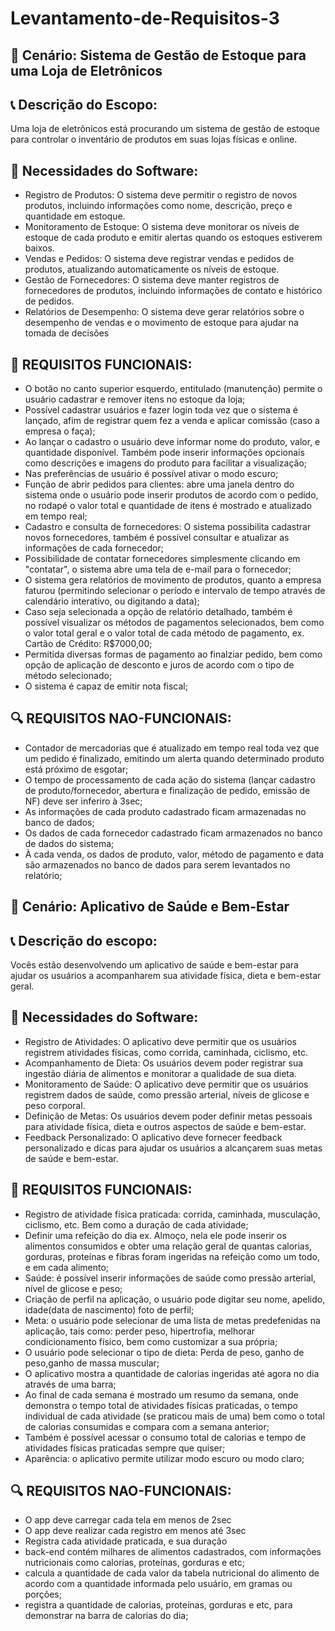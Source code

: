 # Levantamento-de-Requisitos-3

## :memo: Cenário: Sistema de Gestão de Estoque para uma Loja de Eletrônicos

## :telephone_receiver: Descrição do Escopo: 

Uma loja de eletrônicos está procurando um sistema de gestão de estoque para controlar o inventário de produtos em suas lojas físicas e online.

## :small_red_triangle: Necessidades do Software:
* Registro de Produtos: O sistema deve permitir o registro de novos produtos,
incluindo informações como nome, descrição, preço e quantidade em
estoque.
* Monitoramento de Estoque: O sistema deve monitorar os níveis de estoque
de cada produto e emitir alertas quando os estoques estiverem baixos.
* Vendas e Pedidos: O sistema deve registrar vendas e pedidos de produtos,
atualizando automaticamente os níveis de estoque.
* Gestão de Fornecedores: O sistema deve manter registros de fornecedores
de produtos, incluindo informações de contato e histórico de pedidos.
* Relatórios de Desempenho: O sistema deve gerar relatórios sobre o
desempenho de vendas e o movimento de estoque para ajudar na tomada
de decisões

## :milky_way: REQUISITOS FUNCIONAIS:
* O botão no canto superior esquerdo, entitulado (manutenção) permite o usuário cadastrar e remover itens no estoque da loja;
* Possível cadastrar usuários e fazer login toda vez que o sistema é lançado, afim de registrar quem fez a venda e aplicar comissão (caso a empresa o faça);
* Ao lançar o cadastro o usuário deve informar nome do produto, valor, e quantidade disponível. Também pode inserir informações opcionais como descrições e imagens do produto para facilitar a visualização;
* Nas preferências de usuário é possível ativar o modo escuro;
* Função de abrir pedidos para clientes: abre uma janela dentro do sistema onde o usuário pode inserir produtos de acordo com o pedido, no rodapé o valor total e quantidade de itens é mostrado e atualizado em tempo real;
* Cadastro e consulta de fornecedores: O sistema possibilita cadastrar novos fornecedores, também é possível consultar e atualizar as informações de cada fornecedor;
* Possibilidade de contatar fornecedores simplesmente clicando em "contatar", o sistema abre uma tela de e-mail para o fornecedor;
* O sistema gera relatórios de movimento de produtos, quanto a empresa faturou (permitindo selecionar o período e intervalo de tempo através de calendário interativo, ou digitando a data);
* Caso seja selecionada a opção de relatório detalhado, também é possível visualizar os métodos de pagamentos selecionados, bem como o valor total geral e o valor total de cada método de pagamento, ex. Cartão de Crédito: R$7000,00;
* Permitida diversas formas de pagamento ao finalziar pedido, bem como opção de aplicação de desconto e juros de acordo com o tipo de método selecionado;
* O sistema é capaz de emitir nota fiscal;


## :mag: REQUISITOS NAO-FUNCIONAIS: 
* Contador de mercadorias que é atualizado em tempo real toda vez que um pedido é finalizado, emitindo um alerta quando determinado produto está próximo de esgotar;
* O tempo de processamento de cada ação do sistema (lançar cadastro de produto/fornecedor, abertura e finalização de pedido, emissão de NF) deve ser inferiro à 3sec;
* As informações de cada produto cadastrado ficam armazenadas no banco de dados;
* Os dados de cada fornecedor cadastrado ficam armazenados no banco de dados do sistema;
* À cada venda, os dados de produto, valor, método de pagamento e data são armazenados no banco de dados para serem levantados no relatório;


## :memo: Cenário: Aplicativo de Saúde e Bem-Estar

## :telephone_receiver: Descrição do escopo: 
Vocês estão desenvolvendo um aplicativo de saúde e bem-estar para ajudar os usuários a acompanharem sua atividade física, dieta e bem-estar geral.

## :small_red_triangle: Necessidades do Software:
* Registro de Atividades: O aplicativo deve permitir que os usuários registrem
atividades físicas, como corrida, caminhada, ciclismo, etc.
* Acompanhamento de Dieta: Os usuários devem poder registrar sua
ingestão diária de alimentos e monitorar a qualidade de sua dieta.
* Monitoramento de Saúde: O aplicativo deve permitir que os usuários
registrem dados de saúde, como pressão arterial, níveis de glicose e peso
corporal.
* Definição de Metas: Os usuários devem poder definir metas pessoais para
atividade física, dieta e outros aspectos de saúde e bem-estar.
* Feedback Personalizado: O aplicativo deve fornecer feedback
personalizado e dicas para ajudar os usuários a alcançarem suas metas de
saúde e bem-estar.

## :milky_way: REQUISITOS FUNCIONAIS:
* Registro de atividade física praticada: corrida, caminhada, musculação, ciclismo, etc. Bem como a duração de cada atividade;
* Definir uma refeição do dia ex. Almoço, nela ele pode inserir os alimentos consumidos e obter uma relação geral de quantas calorias, gorduras, proteínas e fibras foram ingeridas na refeição como um todo, e em cada alimento;
* Saúde: é possível inserir informações de saúde como pressão arterial, nível de glicose e peso;
* Criação de perfil na aplicação, o usuário pode digitar seu nome, apelido, idade(data de nascimento) foto de perfil;
* Meta: o usuário pode selecionar de uma lista de metas predefenidas na aplicação, tais como: perder peso, hipertrofia, melhorar condicionamento físico, bem como customizar a sua própria;
* O usuário pode selecionar o tipo de dieta: Perda de peso, ganho de peso,ganho de massa muscular;
* O aplicativo mostra a quantidade de calorias ingeridas até agora no dia através de uma barra;
* Ao final de cada semana é mostrado um resumo da semana, onde demonstra o tempo total de atividades físicas praticadas, o tempo individual de cada atividade (se praticou mais de uma) bem como o total de calorias consumidas e compara com a semana anterior;
* Também é possível acessar o consumo total de calorias e tempo de atividades físicas praticadas sempre que quiser;
* Aparência: o aplicativo permite utilizar modo escuro ou modo claro;



## :mag: REQUISITOS NAO-FUNCIONAIS: 
* O app deve carregar cada tela em menos de 2sec
* O app deve realizar cada registro em menos até 3sec
* Registra cada atividade praticada, e sua duração
* back-end contém milhares de alimentos cadastrados, com informações nutricionais como calorias, proteínas, gorduras e etc;
* calcula a quantidade de cada valor da tabela nutricional do alimento de acordo com a quantidade informada pelo usuário, em gramas ou porções;
* registra a quantidade de calorias, proteínas, gorduras e etc, para demonstrar na barra de calorias do dia;





















